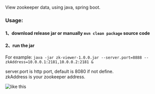 View zookeeper data, using java, spring boot.

### Usage:
#### 1、download release jar or manually `mvn clean package` source code
#### 2、run the jar
For example:
`java -jar zk-viewer-1.0.0.jar --server.port=8888 --zkAddress=10.0.0.1:2181,10.0.0.2:2181 &`

server.port is http port, default is 8080 if not define.\
zkAddress is your zookeeper address.


![like this](https://github.com/gpengtao/zookeeper-browser/blob/master/screen.png "")

